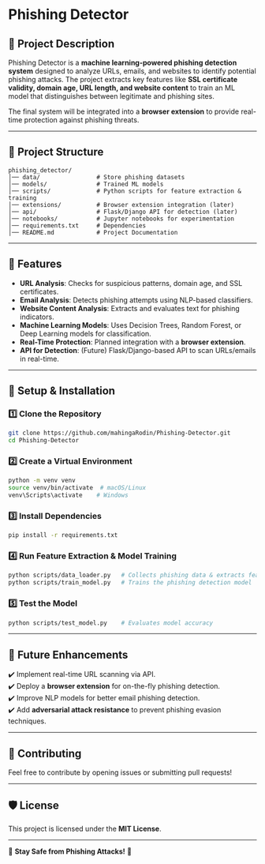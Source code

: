 # Phishing Detector

## 📌 Project Description

Phishing Detector is a **machine learning-powered phishing detection system** designed to analyze URLs, emails, and websites to identify potential phishing attacks. The project extracts key features like **SSL certificate validity, domain age, URL length, and website content** to train an ML model that distinguishes between legitimate and phishing sites.

The final system will be integrated into a **browser extension** to provide real-time protection against phishing threats.

---

## 📁 Project Structure

```
phishing_detector/
│── data/                # Store phishing datasets
│── models/              # Trained ML models
│── scripts/             # Python scripts for feature extraction & training
│── extensions/          # Browser extension integration (later)
│── api/                 # Flask/Django API for detection (later)
│── notebooks/           # Jupyter notebooks for experimentation
│── requirements.txt     # Dependencies
│── README.md            # Project Documentation
```

---

## 🚀 Features

- **URL Analysis**: Checks for suspicious patterns, domain age, and SSL certificates.
- **Email Analysis**: Detects phishing attempts using NLP-based classifiers.
- **Website Content Analysis**: Extracts and evaluates text for phishing indicators.
- **Machine Learning Models**: Uses Decision Trees, Random Forest, or Deep Learning models for classification.
- **Real-Time Protection**: Planned integration with a **browser extension**.
- **API for Detection**: (Future) Flask/Django-based API to scan URLs/emails in real-time.

---

## 🔧 Setup & Installation

### 1️⃣ Clone the Repository

```bash
git clone https://github.com/mahingaRodin/Phishing-Detector.git
cd Phishing-Detector
```

### 2️⃣ Create a Virtual Environment

```bash
python -m venv venv
source venv/bin/activate  # macOS/Linux
venv\Scripts\activate    # Windows
```

### 3️⃣ Install Dependencies

```bash
pip install -r requirements.txt
```

### 4️⃣ Run Feature Extraction & Model Training

```bash
python scripts/data_loader.py   # Collects phishing data & extracts features
python scripts/train_model.py   # Trains the phishing detection model
```

### 5️⃣ Test the Model

```bash
python scripts/test_model.py    # Evaluates model accuracy
```

---

## 📌 Future Enhancements

✔️ Implement real-time URL scanning via API.\
✔️ Deploy a **browser extension** for on-the-fly phishing detection.\
✔️ Improve NLP models for better email phishing detection.\
✔️ Add **adversarial attack resistance** to prevent phishing evasion techniques.

---

## 🤝 Contributing

Feel free to contribute by opening issues or submitting pull requests!

---

## 🛡️ License

This project is licensed under the **MIT License**.

---

🚀 **Stay Safe from Phishing Attacks!** 🔐
